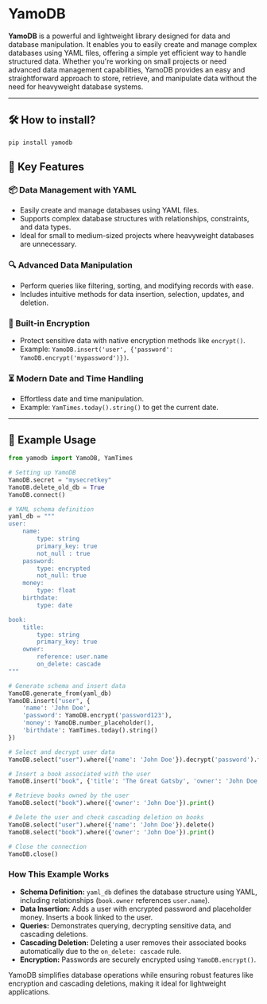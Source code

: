 YamoDB
====

**YamoDB** is a powerful and lightweight library designed for data and database manipulation. It enables you to easily create and manage complex databases using YAML files, offering a simple yet efficient way to handle structured data. Whether you're working on small projects or need advanced data management capabilities, YamoDB provides an easy and straightforward approach to store, retrieve, and manipulate data without the need for heavyweight database systems.

---

## 🛠️ How to install?
```
pip install yamodb
```

🚀 Key Features
---------------

### 📦 Data Management with YAML

* Easily create and manage databases using YAML files.
* Supports complex database structures with relationships, constraints, and data types.
* Ideal for small to medium-sized projects where heavyweight databases are unnecessary.

### 🔍 Advanced Data Manipulation

* Perform queries like filtering, sorting, and modifying records with ease.
* Includes intuitive methods for data insertion, selection, updates, and deletion.

### 🔐 Built-in Encryption

* Protect sensitive data with native encryption methods like `encrypt()`.
* Example: `YamoDB.insert('user', {'password': YamoDB.encrypt('mypassword')})`.

### ⏳ Modern Date and Time Handling

* Effortless date and time manipulation.
* Example: `YamTimes.today().string()` to get the current date.

---

📖 Example Usage
----------------

```python
from yamodb import YamoDB, YamTimes

# Setting up YamoDB
YamoDB.secret = "mysecretkey"
YamoDB.delete_old_db = True
YamoDB.connect()

# YAML schema definition
yaml_db = """
user:
    name:
        type: string
        primary_key: true
        not_null : true
    password:
        type: encrypted
        not_null: true
    money:
        type: float
    birthdate:
        type: date

book:
    title:
        type: string
        primary_key: true
    owner:
        reference: user.name
        on_delete: cascade
"""

# Generate schema and insert data
YamoDB.generate_from(yaml_db)
YamoDB.insert("user", {
    'name': 'John Doe',
    'password': YamoDB.encrypt('password123'),
    'money': YamoDB.number_placeholder(),
    'birthdate': YamTimes.today().string()
})

# Select and decrypt user data
YamoDB.select("user").where({'name': 'John Doe'}).decrypt('password').first().print()

# Insert a book associated with the user
YamoDB.insert("book", {'title': 'The Great Gatsby', 'owner': 'John Doe'})

# Retrieve books owned by the user
YamoDB.select("book").where({'owner': 'John Doe'}).print()

# Delete the user and check cascading deletion on books
YamoDB.select("user").where({'name': 'John Doe'}).delete()
YamoDB.select("book").where({'owner': 'John Doe'}).print()

# Close the connection
YamoDB.close()
```

### How This Example Works

* **Schema Definition:** `yaml_db` defines the database structure using YAML, including relationships (`book.owner` references `user.name`).
* **Data Insertion:** Adds a user with encrypted password and placeholder money. Inserts a book linked to the user.
* **Queries:** Demonstrates querying, decrypting sensitive data, and cascading deletions.
* **Cascading Deletion:** Deleting a user removes their associated books automatically due to the `on_delete: cascade` rule.
* **Encryption:** Passwords are securely encrypted using `YamoDB.encrypt()`.

YamoDB simplifies database operations while ensuring robust features like encryption and cascading deletions, making it ideal for lightweight applications.
